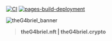 [![CI](https://github.com/theG4brielNFT/theG4briel-dev/actions/workflows/main.yml/badge.svg?branch=master)](https://github.com/theG4brielNFT/theG4briel-dev/actions/workflows/main.yml)
[![pages-build-deployment](https://github.com/theG4brielNFT/theG4briel-dev/actions/workflows/pages/pages-build-deployment/badge.svg?branch=master)](https://github.com/theG4brielNFT/theG4briel-dev/actions/workflows/pages/pages-build-deployment)

![theG4briel_banner](https://media.discordapp.net/attachments/1010582971473989642/1010583593443135589/InCollage_20220720_124906970.jpg)

> <b>theG4briel.nft | theG4briel.crypto</b>
